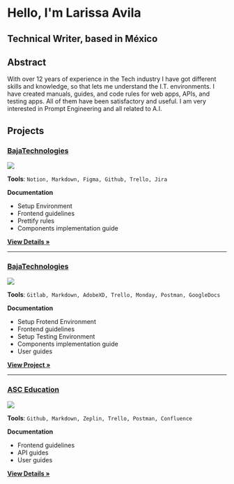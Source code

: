 # Hello,  I'm Larissa Avila
## Technical Writer, based in México


## Abstract
With over 12 years of experience in the Tech industry I have got different skills and knowledge, so that lets me understand the I.T. environments.
I have created manuals, guides, and code rules for web apps, APIs, and testing apps. All of them have been satisfactory and useful.
I am very interested in Prompt Engineering and all related to A.I.



## Projects

### [BajaTechnologies](https://bajatechnologies.com/ "BajaTechnologies")

![](https://pandao.github.io/editor.md/examples/images/8.jpg)


**Tools**: `Notion, Markdown, Figma, Github, Trello, Jira`

**Documentation**
- Setup Environment
- Frontend guidelines
- Prettify rules
- Components implementation guide



 **[View Details »](http://google.com "View Details »")**


---------


### [BajaTechnologies](https://bajatechnologies.com/ "BajaTechnologies")

![](https://pandao.github.io/editor.md/examples/images/8.jpg)


**Tools**: `Gitlab, Markdown, AdobeXD, Trello, Monday, Postman, GoogleDocs`

**Documentation**
- Setup Frotend Environment
- Frontend guidelines
- Setup Testing Environment
- Components implementation guide
- User guides


 **[View Project »](http://google.com "View Project »")**



---------


### [ASC Education]([https://asc.education/ "ASC Education")

![](https://pandao.github.io/editor.md/examples/images/8.jpg)


**Tools**: `Github, Markdown, Zeplin, Trello, Postman, Confluence`

**Documentation**
- Frontend guidelines
- API guides
- User guides


 **[View Details »](http://google.com "View Details »")**


